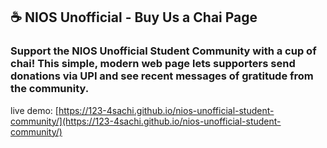 ## ☕ NIOS Unofficial - Buy Us a Chai Page

### Support the NIOS Unofficial Student Community with a cup of chai! This simple, modern web page lets supporters send donations via UPI and see recent messages of gratitude from the community.
<!-- add the live link -->
live demo: [https://123-4sachi.github.io/nios-unofficial-student-community/](https://123-4sachi.github.io/nios-unofficial-student-community/)
